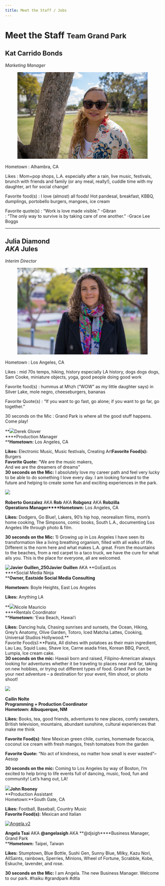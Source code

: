 ```yaml
---
title: Meet the Staff / Jobs
---
```


<style>
main > figure img {
  border-radius: 50%;
  width: 15em;
  height: 15em;
  object-fit: cover;
}
</style>

Meet the Staff <small>Team Grand Park</small>
==============

<div></div>

## Kat Carrido Bonds

_Marketing Manager_

<figure>
  <img src="/uploads/staff/kat.jpg" alt="Kat" />
</figure>

Hometown
: Alhambra, CA

Likes
: Mom+pop shops, L.A. especially after a rain, live music, festivals, brunch with friends and family (or any meal, really!), cuddle time with my daughter, art for social change!

Favorite food(s)
: I love (almost) all foods! Hot pandesal, breakfast, KBBQ, dumplings, portobello burgers, mangoes, ice cream  

Favorite quote(s)
: “Work is love made visible.” -Gibran  
: “The only way to survive is by taking care of one another.” -Grace Lee Boggs

* * *

## Julia Diamond<br /><span class="avoid-break">_AKA_ Jules</span>

_Interim Director_

<figure>
  <img src="/uploads/staff/julia.jpg" alt="Julia" />
</figure>

Hometown
: Los Angeles, CA

Likes
: mid 70s temps, hiking, history especially LA history, dogs dogs dogs, Sam Cooke, miniature objects, yoga, good people doing good work  

Favorite food(s)
: hummus at Mhzh (“WOW” as my little daughter says) in Silver Lake, mole negro, cheeseburgers, bananas  

Favorite Quote(s)
: “If you want to go fast, go alone; if you want to go far, go together.”

30 seconds on the Mic
: Grand Park is where all the good stuff happens. Come play!

**[![](https://grandparkla.org/wp-content/uploads/2018/03/2018_StaffPhotoShoot_Javier_Guillen-33-of-53_Derek.jpeg)](https://grandparkla.org/wp-content/uploads/2018/03/2018_StaffPhotoShoot_Javier_Guillen-33-of-53_Derek.jpeg)Derek Glover  
****Production Manager  
****Hometown:** Los Angeles, CA

**Likes:** Electronic Music, Music festivals, Creating Art**Favorite Food(s):** Burgers  
**Favorite Quote:** “We are the music makers,  
And we are the dreamers of dreams”  
**30 seconds on the Mic:** I absolutely love my career path and feel very lucky to be able to do something I love every day. I am looking forward to the future and helping to create some fun and exciting experiences in the park.

![](https://grandparkla.org/wp-content/uploads/2013/05/RobertGonzalez_photobyJavierGuillen-1.-Select-for-Website-250x167v2.jpg)

**Roberto Gonzalez** AKA **Rob** AKA **Robgonz** AKA **Robzilla  
Operations Manager****Hometown:** Los Angeles, CA

**Likes:** Dodgers, Go Blue!, Lakers, 90’s hip hop, neorealism films, mom’s home cooking, The Simpsons, comic books, South L.A., documenting Los Angeles life through photo & film.

**30 seconds on the Mic:** 1) Growing up in Los Angeles I have seen its transformation like a living breathing organism, filled with all walks of life. Different is the norm here and what makes L.A. great. From the mountains to the beaches, from a red carpet to a taco truck, we have the cure for what ails you. This is the place for everyone, all are welcomed.

**![Javier Guillen_250](https://grandparkla.org/wp-content/uploads/2013/05/Javier-Guillen_250.jpg)Javier Guillen** AKA **GoEastLos  
****Social Media Ninja  
****Owner, Eastside Social Media Consulting**

**Hometown:** Boyle Heights, East Los Angeles

**Likes:** Anything LA

**[![](https://grandparkla.org/wp-content/uploads/2018/03/2017_-NicolePhotoShoot_Javier_Guillen-1-of-24_preview.jpeg)](https://grandparkla.org/wp-content/uploads/2018/03/2017_-NicolePhotoShoot_Javier_Guillen-1-of-24_preview.jpeg)Nicole Mauricio  
****Rentals Coordinator  
****Hometown:** ʻEwa Beach, Hawaiʻi

**Likes:** Dancing hula, Chasing sunrises and sunsets, the Ocean, Hiking, Grey’s Anatomy, Olive Garden, Totoro, Iced Matcha Lattes, Cooking, Universal Studios Hollywood.**  
Favorite Food(s):**Pasta, All dishes with potatoes as their main ingredient, Lau Lau, Squid Luau, Shave Ice, Carne asada fries, Korean BBQ, Pancit, Lumpia, Ice cream cake.  
**30 seconds on the mic:** Hawaii born and raised, Filipino-American always looking for adventures whether it be traveling to places near and far, taking on new hobbies, or trying out different types of food. Grand Park can be your next adventure – a destination for your event, film shoot, or photo shoot!

**![](https://grandparkla.org/wp-content/uploads/2018/12/Cailin-staff-photo.jpg)**

**Cailin Nolte**  
**Programming + Production Coordinator**  
**Hometown: Albuquerque, NM**

**Likes:** Books, tea, good friends, adventures to new places, comfy sweaters, British television, mountains, abundant sunshine, cultural experiences that make me think

**Favorite Food(s)**: New Mexican green chile, curries, homemade focaccia, coconut ice cream with fresh mangos, fresh tomatoes from the garden

**Favorite Quote:** “No act of kindness, no matter how small is ever wasted”–Aesop

**30 seconds on the mic:** Coming to Los Angeles by way of Boston, I’m excited to help bring to life events full of dancing, music, food, fun and community! Let’s hang out, LA!

**[![](https://grandparkla.org/wp-content/uploads/2018/03/2018_StaffPhotoShoot_Javier_Guillen-49-of-53_rooney.jpeg)](https://grandparkla.org/wp-content/uploads/2018/03/2018_StaffPhotoShoot_Javier_Guillen-49-of-53_rooney.jpeg)John Rooney**  
**Production Assistant  
Hometown:**South Gate, CA

**Likes:** Football, Baseball, Country Music  
**Favorite Food(s):** Mexican and Italian

[![Angela.v2](https://grandparkla.org/wp-content/uploads/2013/05/Angela.v2.jpg)](https://grandparkla.org/wp-content/uploads/2013/05/Angela.v2.jpg)

**Angela Tsai** AKA **@angelasigh** AKA **@djsigh****Business Manager, Grand Park  
****Hometown:** Taipei, Taiwan

**Likes:** Stumptown, Blue Bottle, Sushi Gen, Sunny Blue, Milky, Kazu Nori, AllSaints, rainbows, Sperries, Minions, Wheel of Fortune, Scrabble, Kobe, Eskuche, lavender, and rose.

**30 seconds on the Mic:** I am Angela. The new Business Manager. Welcome to our park. #haiku #grandpark #dtla
